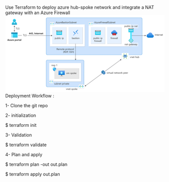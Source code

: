 Use Terraform to deploy azure hub-spoke network and integrate a NAT gateway with an Azure Firewall
[![resources-diagram](doc-images/resources-diagram.png)](doc-images/resources-diagram.png)
Deployment Workflow :

1- Clone the git repo

2- initialization

$ terraform init

3- Validation

$ terraform validate

4- Plan and apply

$ terraform plan -out out.plan

$ terraform apply out.plan
